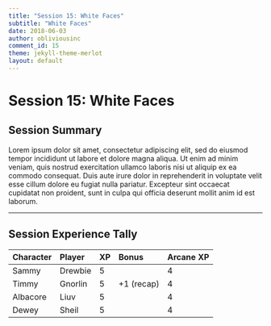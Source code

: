 ```yaml
---
title: "Session 15: White Faces"
subtitle: "White Faces"
date: 2018-06-03
author: obliviousinc
comment_id: 15
theme: jekyll-theme-merlot
layout: default
---
```


# Session 15: White Faces

## Session Summary

Lorem ipsum dolor sit amet, consectetur adipiscing elit, sed do eiusmod tempor incididunt ut labore et dolore magna aliqua. Ut enim ad minim veniam, quis nostrud exercitation ullamco laboris nisi ut aliquip ex ea commodo consequat. Duis aute irure dolor in reprehenderit in voluptate velit esse cillum dolore eu fugiat nulla pariatur. Excepteur sint occaecat cupidatat non proident, sunt in culpa qui officia deserunt mollit anim id est laborum.

* * *

## Session Experience Tally

| Character | Player  | XP  | Bonus      | Arcane XP |
|:--------- |:------- |:--- |:---------- |:--------- |
| Sammy     | Drewbie | 5   |            | 4         |
| Timmy     | Gnorlin | 5   | +1 (recap) | 4         |
| Albacore  | Liuv    | 5   |            | 4         |
| Dewey     | Sheil   | 5   |            | 4         |